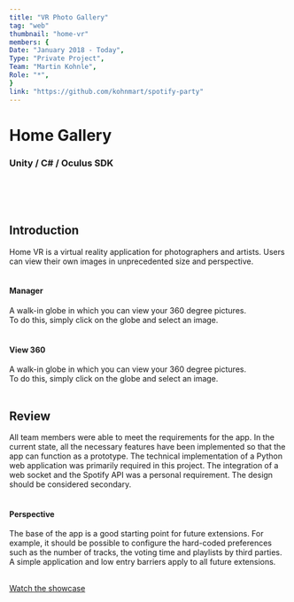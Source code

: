```yaml
---
title: "VR Photo Gallery"
tag: "web"
thumbnail: "home-vr"
members: {
Date: "January 2018 - Today",    
Type: "Private Project",
Team: "Martin Kohnle",
Role: "*",
}
link: "https://github.com/kohnmart/spotify-party"
---
```


# Home Gallery

### Unity / C# / Oculus SDK <br /> <br />

<team :members="members" :link="link" type="Showcase"></team>

<br /> <br />

<image-loader height="large_wide" image="dev/home-vr/title"></image-loader>



## Introduction

Home VR is a virtual reality application for photographers and artists. Users can view their own images in unprecedented size and perspective. <br /> <br />

<image-loader height="medium_wide" image="dev/home-vr/view"></image-loader>

#### Manager

A walk-in globe in which you can view your 360 degree pictures.<br/>
To do this, simply click on the globe and select an image.<br /> <br />


<image-loader height="medium_wide" image="dev/home-vr/globe"></image-loader>

#### View 360

A walk-in globe in which you can view your 360 degree pictures.<br/>
To do this, simply click on the globe and select an image.<br /> <br />


<image-loader height="medium_wide" image="dev/home-vr/globe"></image-loader>



## Review <br />

All team members were able to meet the requirements for the app.
In the current state, all the necessary features have been implemented so that the app can function as a prototype.
The technical implementation of a Python web application was primarily required in this project. The integration of a web socket and the Spotify API was a personal requirement. The design should be considered secondary.
<br /> <br />

#### Perspective <br />

The base of the app is a good starting point for future extensions.
For example, it should be possible to configure the hard-coded preferences such as the number of tracks,
the voting time and playlists by third parties. A simple application and low entry barriers apply to all future extensions.
 <br />  <br />
 
[Watch the showcase](#top)